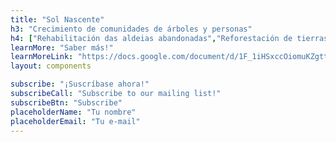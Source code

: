 ```yaml
---
title: "Sol Nascente"
h3: "Crecimiento de comunidades de árboles y personas"
h4: ["Rehabilitación das aldeias abandonadas","Reforestación de tierras degradadas","Revitalizando las economías locales"]
learnMore: "Saber más!"
learnMoreLink: "https://docs.google.com/document/d/1F_1iHSxccOiomuKZgttQbCwN316sMzGyLqXIw6Xz9c4"
layout: components

subscribe: "¡Suscríbase ahora!"
subscribeCall: "Subscribe to our mailing list!"
subscribeBtn: "Subscribe"
placeholderName: "Tu nombre"
placeholderEmail: "Tu e-mail"
---
```

